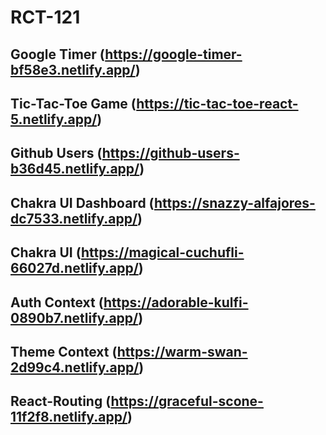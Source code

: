 # RCT-121

## Google Timer (https://google-timer-bf58e3.netlify.app/)

## Tic-Tac-Toe Game (https://tic-tac-toe-react-5.netlify.app/)

## Github Users (https://github-users-b36d45.netlify.app/)

## Chakra UI Dashboard (https://snazzy-alfajores-dc7533.netlify.app/)

## Chakra UI (https://magical-cuchufli-66027d.netlify.app/)

## Auth Context (https://adorable-kulfi-0890b7.netlify.app/)

## Theme Context (https://warm-swan-2d99c4.netlify.app/)

## React-Routing (https://graceful-scone-11f2f8.netlify.app/)
